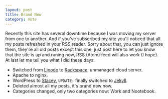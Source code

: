 ```yaml
---
layout: post
title: Brand New
category: note
---
```


<div class=txt>
<p>Recently this site has several downtime because I was moving my server from one to another. And if you've subscribed my site you'll noticed that all my posts refreshed in your RSS reader. Sorry about that, you can just ignore them, they're all old posts except this one, just post here to let you know that the site is up and runing now, RSS (Atom) feed will also work (I hope). At last let me tell you what I did these days:</p>
<ul>
  <li>Switched from <a href="http://linode.com/">Linode</a> to <a href="http://www.rackspacecloud.com/">Rackspace</a>, unmanaged cloud server.</li>
  <li>Apache to nginx.</li>
  <li>WordPress to <a href="http://staceyapp.com/">Stacey</a>, <code>UPDATE:</code> finally switched to <a href="http://jekyllrb.com/">Jekyll</a>.</li>
  <li>Deleted almost all my posts, it's brand new now.</li>
  <li>Categories changed, only two categories now: Work and Nootebook.</li>
</ul>
</div>